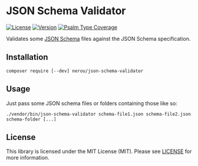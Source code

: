 # JSON Schema Validator

[![License](http://poser.pugx.org/nerou/json-schema-validator/license)](https://packagist.org/packages/nerou/json-schema-validator)
[![Version](http://poser.pugx.org/nerou/json-schema-validator/version)](https://packagist.org/packages/nerou/json-schema-validator)
[![Psalm Type Coverage](https://shepherd.dev/github/nerou42/JSONSchemaValidator/coverage.svg)](https://packagist.org/packages/nerou/json-schema-validator)

Validates some [JSON Schema](https://json-schema.org/) files against the JSON Schema specification.

## Installation

`composer require [--dev] nerou/json-schema-validator`

## Usage

Just pass some JSON schema files or folders containing those like so:

```shell
./vendor/bin/json-schema-validator schema-file1.json schema-file2.json schema-folder [...]
```

## License

This library is licensed under the MIT License (MIT). Please see [LICENSE](LICENSE) for more information.
